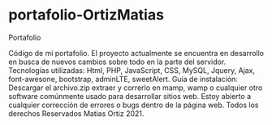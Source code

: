 # portafolio-OrtizMatias
Portafolio

Código  de mi portafolio.
El proyecto actualmente se encuentra en desarrollo en busca de nuevos cambios sobre todo en la parte del servidor.
Tecnologías  utilizadas: Html, PHP, JavaScript, CSS, MySQL, Jquery, Ajax, font-awesone, bootstrap, adminLTE, sweetAlert.
Guía de instalación: Descargar el archivo.zip extraer y correrlo en mamp, wamp o cualquier otro software comúnmente usado para desarrollar sitios web.
Estoy abierto a cualquier corrección de errores o bugs dentro de la página web.
Todos los derechos Reservados Matias Ortiz 2021.

